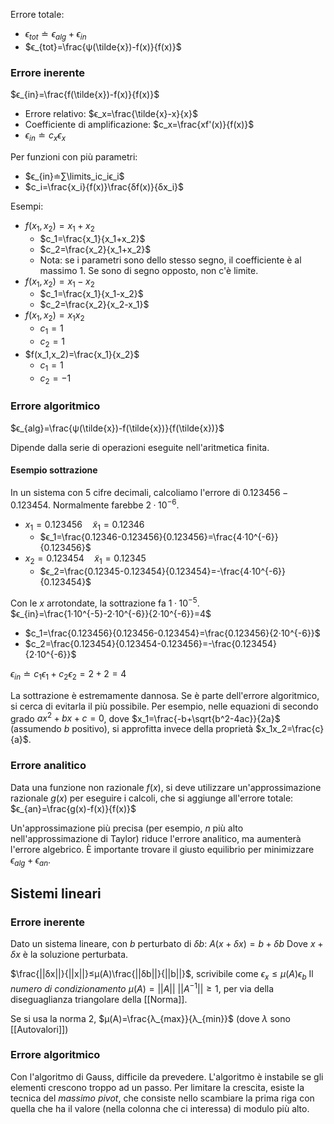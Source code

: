 Errore totale:
- $ϵ_{tot}≐ϵ_{alg}+ϵ_{in}$
- $ϵ_{tot}=\frac{ψ(\tilde{x})-f(x)}{f(x)}$

### Errore inerente

$ϵ_{in}=\frac{f(\tilde{x})-f(x)}{f(x)}$

- Errore relativo: $ϵ_x=\frac{\tilde{x}-x}{x}$
- Coefficiente di amplificazione: $c_x=\frac{xf'(x)}{f(x)}$
- $ϵ_{in}≐c_xϵ_x$

 Per funzioni con più parametri:
- $ϵ_{in}≐∑\limits_ic_iϵ_i$
- $c_i=\frac{x_i}{f(x)}\frac{δf(x)}{δx_i}$

Esempi:
- $f(x_1,x_2)=x_1+x_2$
	- $c_1=\frac{x_1}{x_1+x_2}$
	- $c_2=\frac{x_2}{x_1+x_2}$
	- Nota: se i parametri sono dello stesso segno, il coefficiente è al massimo 1. Se sono di segno opposto, non c'è limite.
- $f(x_1,x_2)=x_1-x_2$
	- $c_1=\frac{x_1}{x_1-x_2}$
	- $c_2=\frac{x_2}{x_2-x_1}$
- $f(x_1,x_2)=x_1x_2$
	- $c_1=1$
	- $c_2=1$
- $f(x_1,x_2)=\frac{x_1}{x_2}$
	- $c_1=1$
	- $c_2=-1$

### Errore algoritmico

$ϵ_{alg}=\frac{ψ(\tilde{x})-f(\tilde{x})}{f(\tilde{x})}$

Dipende dalla serie di operazioni eseguite nell'aritmetica finita.

#### Esempio sottrazione

In un sistema con 5 cifre decimali, calcoliamo l'errore di $0.123456-0.123454$.
Normalmente farebbe $2·10^{-6}$.

- $x_1=0.123456 \quad \tilde{x}_1=0.12346$
	- $ϵ_1=\frac{0.12346-0.123456}{0.123456}=\frac{4·10^{-6}}{0.123456}$
- $x_2=0.123454 \quad \tilde{x}_1=0.12345$
	- $ϵ_2=\frac{0.12345-0.123454}{0.123454}=-\frac{4·10^{-6}}{0.123454}$

Con le $x$ arrotondate, la sottrazione fa $1·10^{-5}$.
$ϵ_{in}=\frac{1·10^{-5}-2·10^{-6}}{2·10^{-6}}=4$

- $c_1=\frac{0.123456}{0.123456-0.123454}=\frac{0.123456}{2·10^{-6}}$
- $c_2=\frac{0.123454}{0.123454-0.123456}=-\frac{0.123454}{2·10^{-6}}$

$ϵ_{in}≐c_1ϵ_1+c_2ϵ_2=2+2=4$

La sottrazione è estremamente dannosa. Se è parte dell'errore algoritmico, si cerca di evitarla il più possibile.
Per esempio, nelle equazioni di secondo grado $ax^2+bx+c=0$, dove $x_1=\frac{-b+\sqrt{b^2-4ac}}{2a}$ (assumendo $b$ positivo), si approfitta invece della proprietà $x_1x_2=\frac{c}{a}$.

### Errore analitico

Data una funzione non razionale $f(x)$, si deve utilizzare un'approssimazione razionale $g(x)$ per eseguire i calcoli, che si aggiunge all'errore totale:
$ϵ_{an}=\frac{g(x)-f(x)}{f(x)}$

Un'approssimazione più precisa (per esempio, $n$ più alto nell'approssimazione di Taylor) riduce l'errore analitico, ma aumenterà l'errore algebrico.
È importante trovare il giusto equilibrio per minimizzare $ϵ_{alg}+ϵ_{an}$.

## Sistemi lineari

### Errore inerente

Dato un sistema lineare, con $b$ perturbato di $δb$:
$A(x+δx)=b+δb$
Dove $x+δx$ è la soluzione perturbata.

$\frac{||δx||}{||x||}≤μ(A)\frac{||δb||}{||b||}$, scrivibile come $ϵ_x≤μ(A)ϵ_b$
Il *numero di condizionamento* $μ(A)=||A||\:||A^{-1}||≥1$, per via della diseguaglianza triangolare della [[Norma]].

Se si usa la norma 2, $μ(A)=\frac{λ_{max}}{λ_{min}}$ (dove $λ$ sono [[Autovalori]])

### Errore algoritmico

Con l'algoritmo di Gauss, difficile da prevedere.
L'algoritmo è instabile se gli elementi crescono troppo ad un passo.
Per limitare la crescita, esiste la tecnica del *massimo pivot*, che consiste nello scambiare la prima riga con quella che ha il valore (nella colonna che ci interessa) di modulo più alto.